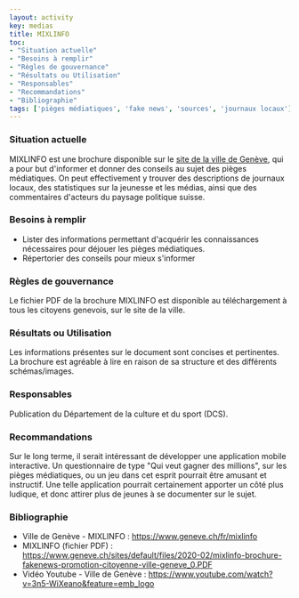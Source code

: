 ```yaml
---
layout: activity
key: medias
title: MIXLINFO
toc:
- "Situation actuelle"
- "Besoins à remplir"
- "Règles de gouvernance"
- "Résultats ou Utilisation"
- "Responsables"
- "Recommandations"
- "Bibliographie"
tags: ['pièges médiatiques', 'fake news', 'sources', 'journaux locaux']
---
```


### Situation actuelle

MIXLINFO est une brochure disponible sur le [site de la ville de Genève](https://www.geneve.ch/fr/mixlinfo), qui a pour but d'informer et donner des conseils au sujet des pièges médiatiques.
On peut effectivement y trouver des descriptions de journaux locaux, des statistiques sur la jeunesse et les médias, ainsi que des commentaires d'acteurs du paysage politique suisse.

### Besoins à remplir

 - Lister des informations permettant d'acquérir les connaissances nécessaires pour déjouer les pièges médiatiques. 
 - Répertorier des conseils pour mieux s'informer

### Règles de gouvernance

Le fichier PDF de la brochure MIXLINFO est disponible au téléchargement à tous les citoyens genevois, sur le site de la ville.  

### Résultats ou Utilisation

Les informations présentes sur le document sont concises et pertinentes. La brochure est agréable à lire en raison de sa structure et des différents schémas/images.

### Responsables

Publication du Département de la culture et du sport (DCS).

### Recommandations

Sur le long terme, il serait intéressant de développer une application mobile interactive. Un questionnaire de type "Qui veut gagner des millions", sur les pièges médiatiques, ou un jeu dans cet esprit pourrait être amusant et instructif.
Une telle application pourrait certainement apporter un côté plus ludique, et donc attirer plus de jeunes à se documenter sur le sujet.

### Bibliographie

 - Ville de Genève - MIXLINFO : https://www.geneve.ch/fr/mixlinfo
 - MIXLINFO (fichier PDF) : https://www.geneve.ch/sites/default/files/2020-02/mixlinfo-brochure-fakenews-promotion-citoyenne-ville-geneve_0.PDF
 - Vidéo Youtube - Ville de Genève : https://www.youtube.com/watch?v=3n5-WiXeano&feature=emb_logo